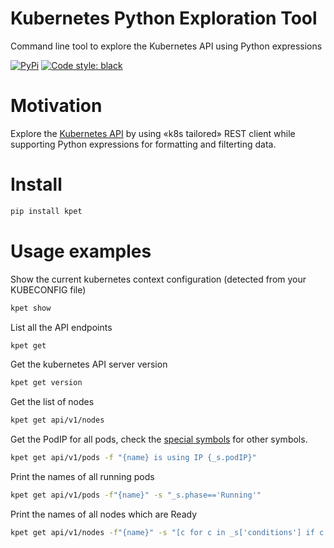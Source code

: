 # Kubernetes Python Exploration Tool

Command line tool to explore the Kubernetes API using Python expressions

[![PyPi](https://img.shields.io/pypi/v/kpet.svg?style=flat-square)](https://pypi.python.org/pypi/kpet)
[![Code style: black](https://img.shields.io/badge/code%20style-black-000000.svg?style=flat-square)](https://github.com/ambv/black)

# Motivation

Explore the [Kubernetes API] by using «k8s tailored» REST client while supporting Python expressions for formatting and filterting data.

[Kubernetes API]: https://kubernetes.io/docs/reference/kubernetes-api/


# Install
```sh
pip install kpet
```

# Usage examples

Show the current kubernetes context configuration (detected from your KUBECONFIG file)
```sh
kpet show
```

List all the API endpoints
```sh
kpet get
```

Get the kubernetes API server version
```sh
kpet get version
```


Get the list of nodes
```sh
kpet get api/v1/nodes
```

Get the PodIP for all pods, check the [special symbols](doc/symbols.md) for other symbols.
```sh
kpet get api/v1/pods -f "{name} is using IP {_s.podIP}"
```

Print the names of all running pods
```sh
kpet get api/v1/pods -f"{name}" -s "_s.phase=='Running'"
```

Print the names of all nodes which are Ready
```sh
kpet get api/v1/nodes -f"{name}" -s "[c for c in _s['conditions'] if c.type=='Ready' and c.status=='True']"
```
